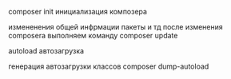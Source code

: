 composer init инициализация композера


измененения общей инфрмации пакеты и тд
после изменения composera 
выполняем команду
composer update

autoload автозагрузка

генерация автозагрузки классов
composer dump-autoload